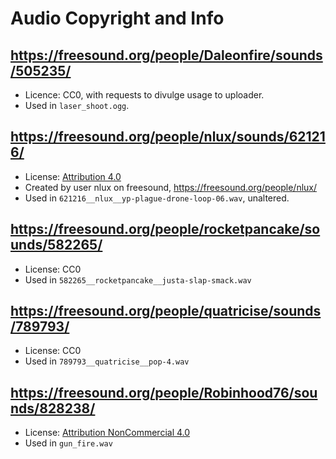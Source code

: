 # Audio Copyright and Info

## https://freesound.org/people/Daleonfire/sounds/505235/
- Licence: CC0, with requests to divulge usage to uploader.
- Used in `laser_shoot.ogg`.

## https://freesound.org/people/nlux/sounds/621216/
- License: [Attribution 4.0](https://creativecommons.org/licenses/by/4.0/)
- Created by user nlux on freesound, https://freesound.org/people/nlux/
- Used in `621216__nlux__yp-plague-drone-loop-06.wav`, unaltered.

## https://freesound.org/people/rocketpancake/sounds/582265/
- License: CC0
- Used in `582265__rocketpancake__justa-slap-smack.wav`

## https://freesound.org/people/quatricise/sounds/789793/
- License: CC0
- Used in `789793__quatricise__pop-4.wav`

## https://freesound.org/people/Robinhood76/sounds/828238/
- License: [Attribution NonCommercial 4.0](https://creativecommons.org/licenses/by-nc/4.0/)
- Used in `gun_fire.wav`
